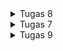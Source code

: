 <details>
<summary>Tugas 8</summary>

Nama   : Clarista <br/>
NPM    : 2206815541

1. Perbedaan antara `Navigator.push()` dan `Navigator.pushReplacement()` adalah
- `Navigator.push()` ini digunakan untuk menambahkan route ke dalam stack route yang ada di objek `Navigator`. Cara kerjanya mirip dengan tumpukan, dimana "item" terbaru akan berada di atas route yang sedang ditampilkan di page user. Contoh implementasinya adalah:
```
Navigator.push(
  context,
  MaterialPageRoute(builder: (context) =>PageYangDituju()),
);
```
- `Navigator.pushReplacement()` ini digunakan untuk menghapus route yang sedang ditampilkan kepada user dan menggantinya dengan route lain. Pushreplacement ini membuat aplikasi berpindah dari route yang sedang ditampilkan kepada user ke suatu route yang diberikan. Contoh implementasinya adalah:
```
Navigator.pushReplacement(
  context,
  MaterialPageRoute(builder: (context) =>PageYangDituju()),
);
```
Perbedaan antara `navigation.push()` dan `navigation.pushReplacement()` adalah pada apa yang dilakukan kepada route yang berada pada atas stack. `Push` menambahkan route baru, sedangkan `pushReplacement` menggantikan route dengan route baru.

2. Jelaskan masing-masing layout widget pada Flutter dan konteks penggunaannya masing-masing!
Pada program saya, layout widget yang saya gunakan adalah:
- Container Widget: Container adalah widget yang serbaguna untuk mengatur tampilan tata letak dan dekorasi elemen-elemen dalam aplikasi. Mengatur properti seperti warna latar belakang, padding, margin, dan sebagainya. Ini berguna untuk mengatur tampilan dan tata letak umum dalam aplikasi

- ListView Widget: ListView digunakan ketikamemiliki daftar elemen yang panjang atau dinamis yang perlu ditampilkan dalam daftar gulir. Ini memungkinkan pengguna untuk menggulir daftar elemen dengan mudah.

- GridView Widget: GridView digunakan untuk mengatur elemen-elemen dalam bentuk grid (kotak atau baris dan kolom). Ini berguna untuk menampilkan elemen-elemen dalam grid seperti galeri foto atau grid produk dalam aplikasi belanja.

- Card Widget: Card adalah widget yang digunakan untuk menampilkan informasi dalam bentuk kartu yang memiliki bayangan dan sudut melengkung. Ini cocok untuk menampilkan informasi yang terkait, seperti entri daftar atau detail produk.

3.  Sebutkan apa saja elemen input pada form yang kamu pakai pada tugas kali ini dan jelaskan mengapa kamu menggunakan elemen input tersebut!
Elemen input yang saya pakai adalah TextFormField untuk menerima input nama item, amount, harga dan deskripsi. Saya menggunakan elemen input ini karena elemen ini cocok digunakan untuk mengumpulkan input dari pengguna dalam bentuk teks.

4. Bagaimana penerapan clean architecture pada aplikasi Flutter?
Clean architecture adalah sebuah pendekatan yang mengorganisir kode dalam lapisan-lapisan terpisah dan independen satu sama lain. Pendekatan ini bertujuan untuk meningkatkan struktur, uji, dan pemeliharaan aplikasi dengan memisahkan tanggung jawab yang berbeda.

Dalam konteks aplikasi Flutter, clean architecture memiliki tiga lapisan utama:

- Presentation Layer (Lapisan Presentasi):
Ini adalah lapisan yang berkaitan dengan antarmuka pengguna dan manajemen keadaan UI. Di sinilah elemen-elemen tampilan pengguna seperti widget Flutter dikelola.

- Business Logic Layer (Lapisan Logika Bisnis):
Lapisan ini berisi logika bisnis inti aplikasi yang terisolasi dari lapisan tampilan. Flutter umumnya menggunakan pola desain seperti BLoC (Business Logic Component), Provider, atau Redux untuk mengatur logika bisnis ini.

- Data Layer (Lapisan Data):
Ini adalah lapisan yang menangani akses ke data eksternal seperti panggilan API, basis data, penyimpanan lokal, atau sumber data lainnya yang mungkin diperlukan oleh aplikasi.

5. Jelaskan bagaimana cara kamu mengimplementasikan checklist di atas secara step-by-step! (bukan hanya sekadar mengikuti tutorial)

1. **Membuat Halaman Formulir Tambah Item Baru:**
   - Untuk membuat halaman baru, saya membuat sebuah widget StatefulWidget yang disebut `ShopFormPage` dalam berkas `stokbox_form.dart`. Widget ini akan menjadi halaman formulir tambah item baru.

   ```dart
   class ShopFormPage extends StatefulWidget {
       const ShopFormPage({super.key});
       @override
       State<ShopFormPage> createState() => _ShopFormPageState();
   }
   ```

   - Di dalam `_ShopFormPageState`, saya membuat sebuah formulir dengan widget `Form`. Saya juga menggunakan `GlobalKey<FormState>` untuk mengelola state formulir dan validasi.

   ```dart
   class _ShopFormPageState extends State<ShopFormPage> {
       final _formKey = GlobalKey<FormState>();
       String _name = "";
       int _amount = 0;
       int _price = 0;
       String _description = "";
   }
   ```

   - Selanjutnya, saya menambahkan elemen-elemen input seperti `TextFormField` untuk `name`, `amount`, dan `description`. Saya juga dapat menambahkan field `price`.

   ```dart
   Padding(
         padding: const EdgeInsets.all(8.0),
         child: TextFormField(
         decoration: InputDecoration(
            hintText: "Nama Item",
            labelText: "Nama Item",
            border: OutlineInputBorder(
               borderRadius: BorderRadius.circular(5.0),
            ),
         ),
         onChanged: (String? value) {
            setState(() {
               _name = value!;
            });
         },
         validator: (String? value) {
            if (value == null || value.isEmpty) {
               return "Nama item tidak boleh kosong!";
            }
            return null;
         },
         ),
      ),
      Padding(
         padding: const EdgeInsets.all(8.0),
         child: TextFormField(
         decoration: InputDecoration(
            hintText: "Jumlah",
            labelText: "Jumlah",
            border: OutlineInputBorder(
               borderRadius: BorderRadius.circular(5.0),
            ),
         ),
         onChanged: (String? value) {
            setState(() {
               _amount = int.parse(value!);
            });
         },
         validator: (String? value) {
            if (value == null || value.isEmpty) {
               return "Jumlah tidak boleh kosong!";
            }
            if (int.tryParse(value) == null) {
               return "Jumlah harus berupa angka!";
            }
            return null;
         },
         ),
      ),
      Padding(
         padding: const EdgeInsets.all(8.0),
         child: TextFormField(
         decoration: InputDecoration(
            hintText: "Harga",
            labelText: "Harga",
            border: OutlineInputBorder(
               borderRadius: BorderRadius.circular(5.0),
            ),
         ),
         onChanged: (String? value) {
            setState(() {
               _price = int.parse(value!);
            });
         },
         validator: (String? value) {
            if (value == null || value.isEmpty) {
               return "Harga tidak boleh kosong!";
            }
            if (int.tryParse(value) == null) {
               return "Harga harus berupa angka!";
            }
            return null;
         },
         ),
      ),
      Padding(
         padding: const EdgeInsets.all(8.0),
         child: TextFormField(
         decoration: InputDecoration(
            hintText: "Deskripsi",
            labelText: "Deskripsi",
            border: OutlineInputBorder(
               borderRadius: BorderRadius.circular(5.0),
            ),
         ),
         onChanged: (String? value) {
            setState(() {
               _description = value!;
            });
         },
         validator: (String? value) {
            if (value == null || value.isEmpty) {
               return "Deskripsi tidak boleh kosong!";
            }
            return null;
         },
         ),
      ),
   
   ```

2. Di halaman utama, tambahkan tombol "Tambah Item" dengan menggunakan widget ElevatedButton atau TextButton dan tambahkan perintah navigasi ke halaman form tambah item saat tombol ditekan. 
```dart
ElevatedButton(
  onPressed: () {
    Navigator.push(
      context,
      MaterialPageRoute(builder: (context) => FormTambahItemPage()),
    );
  },
  child: Text("Tambah Item"),
)
```


3. Terakhir, setelah pengguna mengisi formulir dan menekan tombol **"Save"**, saya menampilkan data yang diisi dalam sebuah pop-up menggunakan `showDialog()`.

4. **Membuat Drawer:**
   - Untuk membuat drawer, saya membuat sebuah widget `LeftDrawer` dalam berkas `left_drawer.dart`. Widget ini akan menjadi drawer yang berisi opsi navigasi.

   ```dart
   Widget build(BuildContext context) {
    return Drawer(
      child: ListView(
        children: [
          const DrawerHeader(
            decoration: BoxDecoration(
              color: Colors.indigoAccent,
            ),
   ```
   - Pada bagian routing untuk opsi navigasi, saya dapat menggunakan `Navigator.pushReplacement()` untuk mengarahkan pengguna ke halaman yang sesuai saat opsi "Halaman Utama" atau "Tambah Item" dipilih.

   ```dart
   ListTile(
            leading: const Icon(Icons.home_outlined),
            title: const Text('Halaman Utama'),
            // Bagian redirection ke MyHomePage
            onTap: () {
              Navigator.pushReplacement(
                  context,
                  MaterialPageRoute(
                    builder: (context) => MyHomePage(),
                  ));
            },
          ),
      ListTile(
      leading: const Icon(Icons.add_shopping_cart),
      title: const Text('Tambah Item'),
      // Bagian redirection ke ShopFormPage
      onTap: () {
         Navigator.pushReplacement(
            context,
            MaterialPageRoute(
               builder: (context) => ShopFormPage(),
            ));
      },
      ),
      ListTile(
      leading: const Icon(Icons.view_list),
      title: const Text('Lihat Item'),
      onTap: () {
         Navigator.pushReplacement(
            context,
            MaterialPageRoute(
            builder: (context) => ProductListPage(productList: productList),
            ));
      },
      )
   ```


</details>


<details>
<summary>Tugas 7</summary>
----- TUGAS 7 ------

Nama   : Clarista <br/>
NPM    : 2206815541

1. Perbedaan utama antara stateless dan stateful widget dalam konteks pengembangan aplikasi Flutter<br/>
`Stateless Widget:`<br/>
Stateless widget adalah widget yang tidak memiliki perubahan internal (state) selama aplikasi masih berjalan. Stateless widget cocok digunakan untuk elemen UI yang tidak perlu diperbarui atau tidak berubah selama aplikasi berjalan. Stateless widget tidak memiliki metode `setState()`, sehingga tidak dapat memperbarui tampilan secara dinamis. Contoh penggunaan stateless widget adalah widget `ShopCard`. <br/>

`Stateful Widget:`<br/>
Stateful widget adalah widget yang memiliki perubahan internal (state) yang dapat diperbarui selama aplikasi berjalan. Ini digunakan untuk elemen UI yang memerlukan pembaruan tampilan berdasarkan perubahan data atau interaksi pengguna. Stateful widget memiliki metode `setState()`, yang memungkinkan kita memperbarui tampilan ketika ada perubahan state. Contoh penggunaan stateful widget dalam Flutter biasanya melibatkan widget seperti `ListView`, `TextField`, dan lainnya yang perlu bereaksi terhadap input atau perubahan data.

2. Widget yang saya gunakan untuk menyelesaikan tugas ini dan fungsinya:

- `MyHomePage` (Stateless Widget):<br/>
Widget ini adalah halaman utama aplikasi yang menampilkan daftar tombol untuk berbagai tindakan. Ini menggunakan `GridView` untuk menampilkan daftar `ShopCard` berdasarkan `ShopItem`. `MyHomePage` memiliki metode `build()` yang menggambarkan tampilan halaman.

- `ShopCard` (Stateless Widget):<br/>
Widget ini digunakan untuk menampilkan kartu dengan ikon dan teks yang mewakili tindakan yang dapat dilakukan oleh pengguna. Menerima `ShopItem` sebagai argumen konstruktor untuk menentukan ikon dan teks yang akan ditampilkan. Ketika card diklik, dia menampilkan SnackBar untuk memberi tahu pengguna action apa yang dilakukan.

- `ShopItem` (Kelas Model):<br/>
Kelas ini digunakan untuk mewakili barang-barang yang dapat ditampilkan dalam daftar tombol. Setiap `ShopItem` memiliki nama (teks) dan ikon (IconData) yang berkaitan dengan action yang akan diambil oleh pengguna.

3. Implementasi Checklist Step-by-Step:

- Mengganti tema warna aplikasi menjadi berbagai warna:
   - Mengubah `colorScheme` dalam MaterialApp untuk menggunakan warna dari getButtonColor.

- Mengubah sifat widget halaman menu menjadi stateless:
   - Mengganti `MyHomePage` dari `StatefulWidget` menjadi `StatelessWidget`.

- Menambahkan daftar barang-barang yang simpan dalam `MyHomePage`:
   - Membuat list `ShopItem` yang mewakili tombol-tombol yang akan ditampilkan.

- Menampilkan daftar tombol menggunakan `GridView`:
   - Menggunakan `GridView.count` untuk menampilkan daftar `ShopCard` berdasarkan `ShopItem`.

- Membuat `ShopCard` sebagai widget stateless:
   - Membuat widget `ShopCard` yang menerima `ShopItem` sebagai argumen konstruktor.
   - Menggunakan `Material` dan `InkWell` untuk membuat kartu responsif terhadap sentuhan (onTap).
   - Menampilkan ikon dan teks berdasarkan `ShopItem` yang diberikan.
   - Menampilkan SnackBar ketika card diklik. <br/>
   Saat tombol di dalam aplikasi Flutter yang telah saya buat ditekan, saya mengimplementasikan action untuk menampilkan Snackbar dengan pesan yang sesuai dengan tombol yang ditekan. Misalnya, ketika saya menekan tombol "Lihat Produk", maka akan muncul Snackbar dengan pesan "Kamu telah menekan tombol Lihat Produk!". Saat saya menekan tombol "Tambah Produk", Snackbar akan muncul dengan pesan "Kamu telah menekan tombol Tambah Produk!", dan ketika saya menekan tombol "Logout", Snackbar akan muncul dengan pesan "Kamu telah menekan tombol Logout!". Implementasi ini memungkinkan pesan yang ditampilkan dalam Snackbar untuk dinamis sesuai dengan action yang dilakukan oleh user, sehingga memberikan feedback yang jelas tentang action yang telah dilakukan dalam aplikasi.

</details>




<details>
<summary> Tugas 9 </summary>

1. **Apakah bisa kita melakukan pengambilan data JSON tanpa membuat model terlebih dahulu? Jika iya, apakah hal tersebut lebih baik daripada membuat model sebelum melakukan pengambilan data JSON?**

Ya, kita bisa melakukan pengambilan data JSON tanpa membuat model terlebih dahulu. Pengambilan data JSON adalah proses membaca atau mengonsumsi data yang dikirimkan dalam format JSON. Ini bisa dilakukan dengan menggunakan bahasa pemrograman yang mendukung pengolahan JSON atau melalui library khusus yang ada dalam banyak bahasa pemrograman. Sedangkan pembuatan model seringkali terkait dengan kebutuhan analisis data yang lebih dalam, seperti pembelajaran mesin (machine learning) di mana Anda ingin membuat model berdasarkan data yang Anda miliki.

Apakah lebih baik melakukan pengambilan data JSON tanpa membuat model terlebih dahulu atau tidak tergantung pada kebutuhan dan tujuan Anda:
- Jika tujuannya hanya untuk mengakses atau menampilkan data JSON yang diterima dari suatu API atau sumber data lainnya, lebih baik tidak membuat model.
- Jika tujuannya untuk menganalisis data lebih lanjut, memprediksi pola, atau membuat rekomendasi berdasarkan data tersebut, perlu membangun model.

2. **Jelaskan fungsi dari CookieRequest dan jelaskan mengapa instance CookieRequest perlu untuk dibagikan ke semua komponen di aplikasi Flutter.**

CookieRequest berfungsi untuk mengelola permintaan request yang berhubungan dengan cookie dalam aplikasi. Dimana class ini akan menngatur hal-hal yang berkaitan dengan data yang disimpan di sisi cllient untuk melacak informasi terkait sesi pengguna.

Instance CookieRequest perlu dibagikan ke semua komponen untuk memastikan bahwa manajemen cookie dilakukan dengan cara yang seragam di semua komponen dalam aplikasi tersebut sehingga sesi pengguna akan dipelihata dengan konsisten.

3. **Jelaskan mekanisme pengambilan data dari JSON hingga dapat ditampilkan pada Flutter.**

- Gunakan package dan library yang diperlukan, contohnya http dan convert.
```dart
import 'package:http/http.dart' as http;
import 'dart:convert';
```
- Fetch data menggunakan HTTP untuk meminta data dari server yang memiliki data JSON tersebut.
```dart
  Future<List<Item>> fetchItem() async {
    var response = await http.get(
      Uri.parse(
        //'http://fredo-melvern-tugas.pbp.cs.ui.ac.id/json/'
        'http://127.0.0.1:8000/json/'
        //'http://127.0.0.1:8000/get-flutter/'
        );,
      headers: {"Content-Type": "application/json"},
    );
  }
```
- Parsing atau convert response tersebut ke dalam bentuk JSON.
```dart
Future<void> getData() async {
  try {
    var jsonData = await fetchData();
    List<dynamic> dataList = jsonData.body;

  } catch (e) {
    print('Error: $e');
  }
}
```
- Menampilkan data di flutter contohnya menggunakan ListView.builder

```dart
ListView.builder(
  itemCount: dataList.length,
  itemBuilder: (context, index) {
    return ListTile(
      title: Text(dataList[index]['title']),
      subtitle: Text(dataList[index]['description']),
    );
  },
);
```

4. **Jelaskan mekanisme autentikasi dari input data akun pada Flutter ke Django hingga selesainya proses autentikasi oleh Django dan tampilnya menu pada Flutter.**

Pertama menggunakan package `pbp_django_auth`, dibuat CookieRequest baru masukkan ke variabel bernama request.
```dart
final request = context.watch<CookieRequest>();
```

Pada `login.dart`, aplikasi akan meminta input teks berupa username & password. Ketika disubmit, akan dipanggil:
```dart
final response = await request.login(
  "http://127.0.0.1:8000/auth/login/",
  {
    'username': username,
    'password': password
  }
);
```
dimana username dan password tersebut akan dikirmkan request ke projek Django agar user di authenticate & login. Jika sukses akan mengembalikan JsonResponse sukses, dan gagal jika sebaliknya.
```dart

@csrf_exempt
def login(request):
    username = request.POST['username']
    password = request.POST['password']
    user = authenticate(username=username, password=password)
    if user is not None:
        if user.is_active:
            auth_login(request, user)
            # Status login sukses.
            return JsonResponse({
                "username": user.username,
                "status": True,
                "message": "Login sukses!"
                # Tambahkan data lainnya jika ingin mengirim data ke Flutter.
            }, status=200)
        else:
            return JsonResponse({
                "status": False,
                "message": "Login gagal, akun dinonaktifkan."
            }, status=401)

    else:
        return JsonResponse({
            "status": False,
            "message": "Login gagal, periksa kembali email atau kata sandi."
        }, status=401)
```

5. **Sebutkan seluruh widget yang kamu pakai pada tugas ini dan jelaskan fungsinya masing-masing.**

- TextField : menerima input teks dari pengguna. Pada tugas ini digunakan untuk menerima username dan password saat login dan registrasi.
- SizedBox : membuat ruang tertentu. Pada tugas ini dugnakan untuk memberikan jarak atau pemisah antara TextField username dan passowrd.
- ElevatedButton : membuat tombol yang memiliki efek elevasi ketika ditekan. Pada tugas ini digunakan sebagai tombol submit pada saat login dan registrasi.
- TextButton : membuat tombol berupa teks tanpa latar belakang. Pada tugas ini digunakan pada tombol registrasi
- Listview.builder : membuat daftar item yang dapat discroll. Pada tugas ini digunakan untuk menampilkan daftar item yang ada.
- Text : membuat teks. Pada tugas ini digunakann untuk menampilkan teks detail saat item pada daftar item ditekan.


6. **Jelaskan bagaimana cara kamu mengimplementasikan checklist di atas secara step-by-step! (bukan hanya sekadar mengikuti tutorial).**
</details>